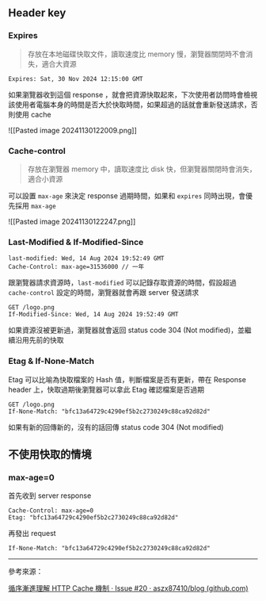 
## Header key

### Expires

> 存放在本地磁碟快取文件，讀取速度比 memory 慢，瀏覽器關閉時不會消失，適合大資源

```
Expires: Sat, 30 Nov 2024 12:15:00 GMT
```

如果瀏覽器收到這個 response ，就會把資源快取起來，下次使用者訪問時會檢視該使用者電腦本身的時間是否大於快取時間，如果超過的話就會重新發送請求，否則使用 cache

![[Pasted image 20241130122009.png]]

### Cache-control

> 存放在瀏覽器 memory 中，讀取速度比 disk 快，但瀏覽器關閉時會消失，適合小資源

可以設置 `max-age` 來決定 response 過期時間，如果和 `expires` 同時出現，會優先採用 `max-age` 

![[Pasted image 20241130122247.png]]
 
### Last-Modified & If-Modified-Since

```
last-modified: Wed, 14 Aug 2024 19:52:49 GMT
Cache-Control: max-age=31536000 // 一年
```

跟瀏覽器請求資源時，`last-modified` 可以記錄存取資源的時間，假設超過 `cache-control` 設定的時間，瀏覽器就會再跟 server 發送請求

```
GET /logo.png
If-Modified-Since: Wed, 14 Aug 2024 19:52:49 GMT
```

如果資源沒被更新過，瀏覽器就會返回 status code 304 (Not modified)，並繼續沿用先前的快取


### Etag & If-None-Match

Etag 可以比喻為快取檔案的 Hash 值，判斷檔案是否有更新，帶在 Response header 上，快取過期後瀏覽器可以拿此 Etag 確認檔案是否過期

```
GET /logo.png
If-None-Match: "bfc13a64729c4290ef5b2c2730249c88ca92d82d"
```

如果有新的回傳新的，沒有的話回傳 status code 304 (Not modified)


## 不使用快取的情境

### max-age=0

首先收到 server response 

```
Cache-Control: max-age=0
Etag: "bfc13a64729c4290ef5b2c2730249c88ca92d82d"
```

再發出 request

```
If-None-Match: "bfc13a64729c4290ef5b2c2730249c88ca92d82d"
```



---

參考來源：

[循序漸進理解 HTTP Cache 機制 · Issue #20 · aszx87410/blog (github.com)](https://github.com/aszx87410/blog/issues/20)